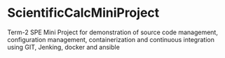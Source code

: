 # ScientificCalcMiniProject
Term-2 SPE Mini Project for demonstration of source code management, configuration management, containerization and continuous integration using GIT, Jenking, docker and ansible
